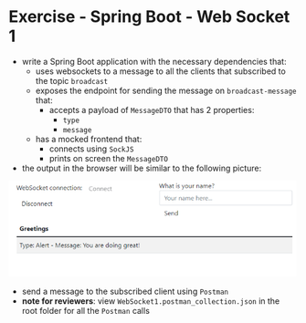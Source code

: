# Exercise - Spring Boot - Web Socket 1
* write a Spring Boot application with the necessary dependencies that:
  * uses websockets to a message to all the clients that subscribed to the topic `broadcast`
  * exposes the endpoint for sending the message on `broadcast-message` that:
    * accepts a payload of `MessageDTO` that has 2 properties:
      * `type`
      * `message`
  * has a mocked frontend that:
    * connects using `SockJS`
    * prints on screen the `MessageDTO`
* the output in the browser will be similar to the following picture:

![](output.PNG)

* send a message to the subscribed client using `Postman`
* **note for reviewers**: view `WebSocket1.postman_collection.json` in the root folder for all the `Postman` calls

